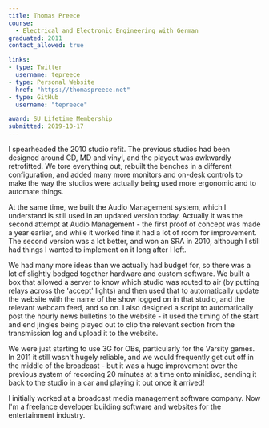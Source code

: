 ```yaml
---
title: Thomas Preece
course:
  - Electrical and Electronic Engineering with German
graduated: 2011
contact_allowed: true

links:
- type: Twitter
  username: tepreece
- type: Personal Website
  href: "https://thomaspreece.net"
- type: GitHub
  username: "tepreece"

award: SU Lifetime Membership
submitted: 2019-10-17
---
```


I spearheaded the 2010 studio refit. The previous studios had been designed around CD, MD and vinyl, and the playout was awkwardly retrofitted. We tore everything out, rebuilt the benches in a different configuration, and added many more monitors and on-desk controls to make the way the studios were actually being used more ergonomic and to automate things.

At the same time, we built the Audio Management system, which I understand is still used in an updated version today. Actually it was the second attempt at Audio Management - the first proof of concept was made a year earlier, and while it worked fine it had a lot of room for improvement. The second version was a lot better, and won an SRA in 2010, although I still had things I wanted to implement on it long after I left.

We had many more ideas than we actually had budget for, so there was a lot of slightly bodged together hardware and custom software. We built a box that allowed a server to know which studio was routed to air (by putting relays across the 'accept' lights) and then used that to automatically update the website with the name of the show logged on in that studio, and the relevant webcam feed, and so on. I also designed a script to automatically post the hourly news bulletins to the website - it used the timing of the start and end jingles being played out to clip the relevant section from the transmission log and upload it to the website.

We were just starting to use 3G for OBs, particularly for the Varsity games. In 2011 it still wasn't hugely reliable, and we would frequently get cut off in the middle of the broadcast - but it was a huge improvement over the previous system of recording 20 minutes at a time onto minidisc, sending it back to the studio in a car and playing it out once it arrived!

I initially worked at a broadcast media management software company. Now I'm a freelance developer building software and websites for the entertainment industry.
